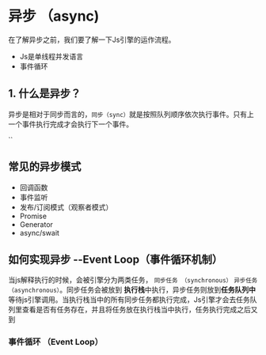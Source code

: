 # 异步 （async)

在了解异步之前，我们要了解一下Js引擎的运作流程。

* Js是单线程并发语言
* 事件循环

## 1. 什么是异步？

异步是相对于同步而言的，`同步（sync）`就是按照队列顺序依次执行事件。只有上一个事件执行完成才会执行下一个事件。

``



## 常见的异步模式

* 回调函数
* 事件监听
* 发布/订阅模式（观察者模式）
* Promise
* Generator
* async/swait

## 如何实现异步 --Event Loop（事件循环机制）

当js解释执行的时候，会被引擎分为两类任务， `同步任务 （synchronous）` `异步任务（asynchronous）`。同步任务会被放到 **执行栈**中执行，异步任务则放到**任务队列中** 等待js引擎调用。当执行栈当中的所有同步任务都执行完成，Js引擎才会去任务队列里查看是否有任务存在，并且将任务放在执行栈当中执行，任务执行完成之后又到



### 事件循环 （Event Loop）

